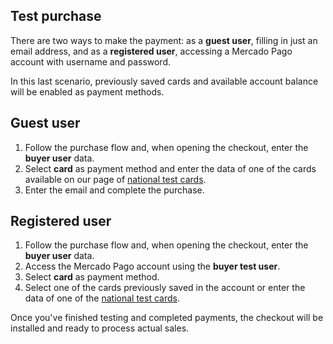 ## Test purchase
 
There are two ways to make the payment: as a **guest user**, filling in just an email address, and as a **registered user**, accessing a Mercado Pago account with username and password.
 
In this last scenario, previously saved cards and available account balance will be enabled as payment methods.
 
## Guest user
 
1. Follow the purchase flow and, when opening the checkout, enter the **buyer user** data.
2. Select **card** as payment method and enter the data of one of the cards available on our page of [national test cards](https://www.mercadopago[FAKER][URL][DOMAIN]/developers/en/guides/resources/localization/local-cards).
3. Enter the email and complete the purchase.
 
## Registered user
 
1. Follow the purchase flow and, when opening the checkout, enter the **buyer user** data.
2. Access the Mercado Pago account using the **buyer test user**.
3. Select **card** as payment method.
4. Select one of the cards previously saved in the account or enter the data of one of the [national test cards](https://www.mercadopago[FAKER][URL][DOMAIN]/developers/en/guides/resources/localization/local-cards).
 
Once you've finished testing and completed payments, the checkout will be installed and ready to process actual sales.
